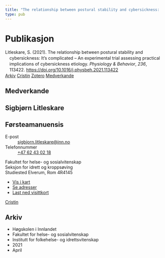 ```yaml
---
title: "The relationship between postural stability and cybersickness: It's complicated – An experimental trial assessing practical implications of cybersickness etiology"
type: pub
---
```

<h1>Publikasjon</h1>
<article id="csl-bib-container-JHEEB3AB" class="csl-bib-container">
  <div class="csl-bib-body" style="line-height: 1.35; padding-left: 1em; text-indent:-1em;">
  <div class="csl-entry">Litleskare, S. (2021). The relationship between postural stability and cybersickness: It&#x2019;s complicated &#x2013; An experimental trial assessing practical implications of cybersickness etiology. <i>Physiology &amp; Behavior</i>, <i>236</i>, 113422. <a href="https://doi.org/10.1016/j.physbeh.2021.113422">https://doi.org/10.1016/j.physbeh.2021.113422</a></div>
</div>
  <div class="csl-bib-buttons">
    <a href="#taxonomy-article-JHEEB3AB" class="csl-bib-button">Arkiv</a>
    <a href="https://app.cristin.no/results/show.jsf?id=1906049" alt="Cristin URL" class="csl-bib-button">Cristin</a>
    <a href="http://zotero.org/groups/5022929/items/JHEEB3AB" alt="Zotero URL" class="csl-bib-button">Zotero</a>
    <a href="#contributors-article-JHEEB3AB" class="csl-bib-button">Medverkande</a>
  </div>
  <div id="csl-bib-meta-container-JHEEB3AB"></div>
</article>
<div id="csl-bib-meta-JHEEB3AB" class="csl-bib-meta">
  <article id="contributors-article-JHEEB3AB" class="contributors-article">
    <h1>Medverkande</h1>
    <div class="personas">
<div class="vrtx-hinn-person-card">
<div class="photo">
<i class="lar la-user-circle missing-person"></i>
</div>
<div class="info">
<hgroup><h1>Sigbjørn Litleskare</h1>
<h2>Førsteamanuensis</h2>
</hgroup><dl>
<dt>E-post</dt>
<dd>
<a href="mailto:sigbjorn.litleskare@inn.no">sigbjorn.litleskare@inn.no</a>
</dd>
<dt>Telefonnummer</dt>
<dd><a href="tel:+4762430218">
+47 62 43 02 18
</a></dd>
</dl>
<p>
Fakultet for helse- og sosialvitenskap<br>
Seksjon for idrett og kroppsøving<br>
Studiested Elverum,
Rom 4R4145
</p>
<ul class="vrtx-hinn-links">
<li><a href="https://www.google.com/maps?q=60.88156,11.53723">Vis i kart</a></li>
<li><a href="https://www.inn.no/finn-en-ansatt/sigbjorn-litleskare.html#vrtx-hinn-addresses">Se adresser</a></li>
<li><a href="https://www.inn.no/finn-en-ansatt/sigbjorn-litleskare.html?vrtx=vcf">Last ned visittkort</a></li>
</ul>
</div>
</div>
<a href="https://app.cristin.no/persons/show.jsf?id=477352" alt="Cristin URL" class="personas-cristin">Cristin</a>
</div>
  </article>
  <article id="taxonomy-article-JHEEB3AB" class="taxonomy-article">
    <h1>Arkiv</h1>
    <ul>
      <li>Høgskolen i Innlandet</li>
      <li>Fakultet for helse- og sosialvitenskap</li>
      <li>Institutt for folkehelse- og idrettsvitenskap</li>
      <li>2021</li>
      <li>April</li>
    </ul>
  </article>
</div>
